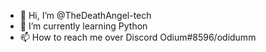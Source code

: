 - 👋 Hi, I’m @TheDeathAngel-tech
- 🌱 I’m currently learning Python
- 📫 How to reach me over Discord Odium#8596/odidumm
